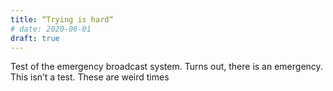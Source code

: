 ```yaml
---
title: “Trying is hard“
# date: 2020-06-01 
draft: true
---
```

Test of the emergency broadcast system. Turns out, there is an emergency. This isn’t a test. These are weird times